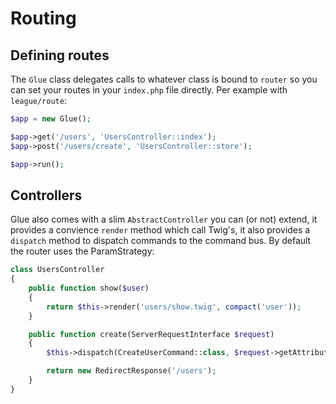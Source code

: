 # Routing

## Defining routes

The `Glue` class delegates calls to whatever class is bound to `router` so you can set your routes in your `index.php` file directly. Per example with `league/route`:

```php
$app = new Glue();

$app->get('/users', 'UsersController::index');
$app->post('/users/create', 'UsersController::store');

$app->run();
```

## Controllers

Glue also comes with a slim `AbstractController` you can (or not) extend, it provides a convience `render` method which call Twig's, it also provides a `dispatch` method to dispatch commands to the command bus.
By default the router uses the ParamStrategy:

```php
class UsersController
{
    public function show($user)
    {
        return $this->render('users/show.twig', compact('user'));
    }

    public function create(ServerRequestInterface $request)
    {
        $this->dispatch(CreateUserCommand::class, $request->getAttributes());

        return new RedirectResponse('/users');
    }
}
```
